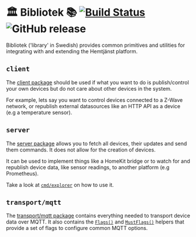 # 🏛️ Bibliotek 📚 [![Build Status](https://travis-ci.org/hemtjanst/bibliotek.svg?branch=master)](https://travis-ci.org/hemtjanst/bibliotek) ![GitHub release](https://img.shields.io/github/release/hemtjanst/bibliotek.svg)

Bibliotek ('library' in Swedish) provides common primitives and utilities for
integrating with and extending the Hemtjänst platform.

## `client`

The [client package](https://godoc.org/github.com/hemtjanst/bibliotek/client)
should be used if what you want to do is publish/control
your own devices but do not care about other devices in the system.

For example, lets say you want to control devices connected to a Z-Wave
network, or republish external datasources like an HTTP API as a device (e.g
a temperature sensor).

## `server`

The [server package](https://godoc.org/github.com/hemtjanst/bibliotek/server)
allows you to fetch all devices, their updates and send them commands. It does
not allow for the creation of devices.

It can be used to implement things like a HomeKit bridge or to watch for and
republish device data, like sensor readings, to another platform (e.g Prometheus).

Take a look at [`cmd/explorer`](../master/cmd/explorer/main.go) on how to
use it.

## `transport/mqtt`

The [transport/mqtt package](https://godoc.org/github.com/hemtjanst/bibliotek/transport/mqtt)
contains everything needed to transport device data over MQTT. It
also contains the [`Flags()`](https://godoc.org/github.com/hemtjanst/bibliotek/transport/mqtt#Flags)
and [`MustFlags()`](https://godoc.org/github.com/hemtjanst/bibliotek/transport/mqtt#MustFlags)
helpers that provide a set of flags to configure common MQTT options.
